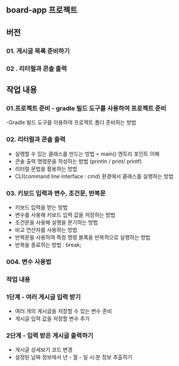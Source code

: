 ## board-app 프로젝트

## 버전

### 01. 게시글 목록 준비하기
### 02 . 리터럴과 콘솔 출력

## 작업 내용

### 01.프로젝트 준비 - gradle 빌드 도구를 사용하여 프로젝트 준비 
 -Gradle 빌드 도구를 이용하여 프로젝트 폴더 준비하는 방법

### 02. 리터럴과 콘솔 출력
  - 실행할 수 있는 클래스를 만드는 방법 = main() 엔트리 포인트 이해
  - 콘솔 출력 명령문을 작성하는 방법
  (println / print/ printf)
  - 리터럴 문법을 활용하는 방법
  - CLI(command line interface : cmd) 환경에서 클래스를 실행하는 방법
### 03. 키보드 입력과 변수, 조건문, 반복문
  - 키보드 입력을 받는 방법
  - 변수를 사용해 키보드 입력 값을 저장하는 방법
  - 조건문을 사용해 실행을 분기하는 방법
  - 비교 연산자를 사용하는 방법
  - 반복문을 사용하여 특정 명령 블록을 반복적으로 실행하는 방법
  - 반복을 종료하는 방법 : break;

### 004. 변수 사용법

### 작업 내용

### 1단계 - 여러 게시글 입력 받기
- 여러 개의 게시글을 저장할 수 있는 변수 준비
- 게시글 입력 값을 저장할 변수 추가

### 2단계 - 입력 받은 게시글 출력하기
- 게시글 상세보기 코드 변경
- 설정된 날짜 정보에서 년 - 월 - 일 시:분 정보 추출하기